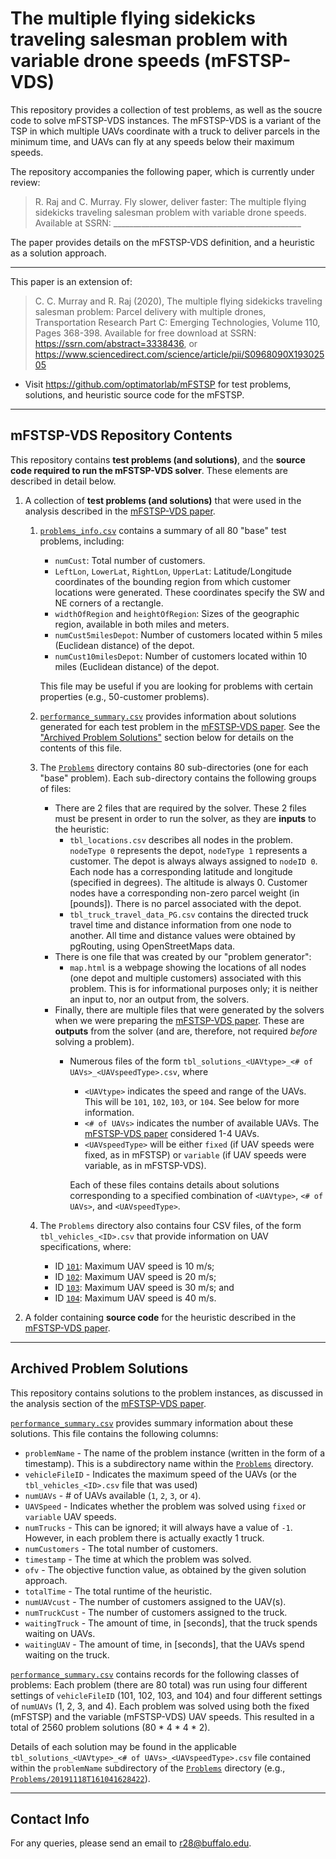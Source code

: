 # The multiple flying sidekicks traveling salesman problem with variable drone speeds (mFSTSP-VDS)

This repository provides a collection of test problems, as well as the soucre code to solve mFSTSP-VDS instances. The mFSTSP-VDS is a variant of the TSP in which multiple UAVs coordinate with a truck to deliver parcels in the minimum time, and UAVs can fly at any speeds below their maximum speeds.

The repository accompanies the following paper, which is currently under review:
> R. Raj and C. Murray. Fly slower, deliver faster: The multiple flying sidekicks traveling salesman problem with variable drone speeds. Available at SSRN: _______________________________________________

The paper provides details on the mFSTSP-VDS definition, and a heuristic as a solution approach. 

--- 

This paper is an extension of:
> C. C. Murray and R. Raj (2020), The multiple flying sidekicks traveling salesman problem: Parcel delivery with multiple drones, Transportation Research Part C: Emerging Technologies, Volume 110, Pages 368-398.  Available for free download at SSRN: https://ssrn.com/abstract=3338436, or https://www.sciencedirect.com/science/article/pii/S0968090X19302505

- Visit https://github.com/optimatorlab/mFSTSP for test problems, solutions, and heuristic source code for the mFSTSP.

---- 

## mFSTSP-VDS Repository Contents
This repository contains **test problems (and solutions)**, and the **source code required to run the mFSTSP-VDS solver**.  These elements are described in detail below.  

1. A collection of **test problems (and solutions)** that were used in the analysis described in the [mFSTSP-VDS paper]().

   1. [`problems_info.csv`](problems_info.csv) contains a summary of all 80 "base" test problems, including: 
      - `numCust`: Total number of customers. 
      - `LeftLon`, `LowerLat`, `RightLon`, `UpperLat`: Latitude/Longitude coordinates of the bounding region from which customer locations were generated.  These coordinates specify the SW and NE corners of a rectangle.
      - `widthOfRegion` and `heightOfRegion`: Sizes of the geographic region, available in both miles and meters.
      - `numCust5milesDepot`: Number of customers located within 5 miles (Euclidean distance) of the depot.
      - `numCust10milesDepot`: Number of customers located within 10 miles (Euclidean distance) of the depot.
   
      This file may be useful if you are looking for problems with certain properties (e.g., 50-customer problems). 
   
   2. [`performance_summary.csv`](performance_summary.csv) provides information about solutions generated for each test problem in the [mFSTSP-VDS paper](). See the ["Archived Problem Solutions"](#Archived-Problem-Solutions) section below for details on the contents of this file.
       
   3. The [`Problems`](Problems) directory contains 80 sub-directories (one for each "base" problem).  Each sub-directory contains the following groups of files:
      - There are 2 files that are required by the solver.  These 2 files must be present in order to run the solver, as they are **inputs** to the heuristic:
         - `tbl_locations.csv` describes all nodes in the problem.  `nodeType 0` represents the depot, `nodeType 1` represents a customer.  The depot is always always assigned to `nodeID 0`.  Each node has a corresponding latitude and longitude (specified in degrees).  The altitude is always 0.  Customer nodes have a corresponding non-zero parcel weight (in [pounds]).  There is no parcel associated with the depot. 
         - `tbl_truck_travel_data_PG.csv` contains the directed truck travel time and distance information from one node to another.  All time and distance values were obtained by pgRouting, using OpenStreetMaps data.
      - There is one file that was created by our "problem generator":
         - `map.html` is a webpage showing the locations of all nodes (one depot and multiple customers) associated with this problem.  This is for informational purposes only; it is neither an input to, nor an output from, the solvers.
      - Finally, there are multiple files that were generated by the solvers when we were preparing the [mFSTSP-VDS paper](). These are **outputs** from the solver (and are, therefore, not required *before* solving a problem).  
         - Numerous files of the form `tbl_solutions_<UAVtype>_<# of UAVs>_<UAVspeedType>.csv`, where 
            - `<UAVtype>` indicates the speed and range of the UAVs.  This will be `101`, `102`, `103`, or `104`.  See below for more information.
            - `<# of UAVs>` indicates the number of available UAVs.  The [mFSTSP-VDS paper]() considered 1-4 UAVs.
            - `<UAVspeedType>` will be either `fixed` (if UAV speeds were fixed, as in mFSTSP) or `variable` (if UAV speeds were variable, as in mFSTSP-VDS).
            
            Each of these files contains details about solutions corresponding to a specified combination of `<UAVtype>`, `<# of UAVs>`, and `<UAVspeedType>`.
         
   4. The `Problems` directory also contains four CSV files, of the form `tbl_vehicles_<ID>.csv` that provide information on UAV specifications, where:
      - ID [`101`](Problems/tbl_vehicles_101.csv): Maximum UAV speed is 10 m/s;
      - ID [`102`](Problems/tbl_vehicles_102.csv): Maximum UAV speed is 20 m/s;
      - ID [`103`](Problems/tbl_vehicles_103.csv): Maximum UAV speed is 30 m/s; and
      - ID [`104`](Problems/tbl_vehicles_104.csv): Maximum UAV speed is 40 m/s.

2. A folder containing **source code** for the heuristic described in the [mFSTSP-VDS paper]().

----

## Archived Problem Solutions

This repository contains solutions to the problem instances, as discussed in the analysis section of the [mFSTSP-VDS paper](). 

[`performance_summary.csv`](performance_summary.csv) provides summary information about these solutions. 
This file contains the following columns:
- `problemName` - The name of the problem instance (written in the form of a timestamp).  This is a subdirectory name within the [`Problems`](Problems) directory.
- `vehicleFileID` - Indicates the maximum speed of the UAVs (or the `tbl_vehicles_<ID>.csv` file that was used)
- `numUAVs` - # of UAVs available (`1`, `2`, `3`, or `4`).
- `UAVSpeed` - Indicates whether the problem was solved using `fixed` or `variable` UAV speeds.
- `numTrucks` - This can be ignored; it will always have a value of `-1`.  However, in each problem there is actually exactly 1 truck.
- `numCustomers` - The total number of customers.
- `timestamp` - The time at which the problem was solved.
- `ofv` - The objective function value, as obtained by the given solution approach.
- `totalTime` - The total runtime of the heuristic.
- `numUAVcust` - The number of customers assigned to the UAV(s).
- `numTruckCust` - The number of customers assigned to the truck.
- `waitingTruck` - The amount of time, in [seconds], that the truck spends waiting on UAVs.
- `waitingUAV` - The amount of time, in [seconds], that the UAVs spend waiting on the truck.

[`performance_summary.csv`](performance_summary.csv) contains records for the following classes of problems:
Each problem (there are 80 total) was run using four different settings of `vehicleFileID` (101, 102, 103, and 104) and four different settings of `numUAVs` (1, 2, 3, and 4).  Each problem was solved using both the fixed (mFSTSP) and the variable (mFSTSP-VDS) UAV speeds.  This resulted in a total of 2560 problem solutions (80 * 4 * 4 * 2).
    
Details of each solution may be found in the applicable `tbl_solutions_<UAVtype>_<# of UAVs>_<UAVspeedType>.csv` file contained within the `problemName` subdirectory of the [`Problems`](Problems) directory (e.g., [`Problems/20191118T161041628422`](Problems/20191118T161041628422)).

----

## Contact Info

For any queries, please send an email to r28@buffalo.edu.
